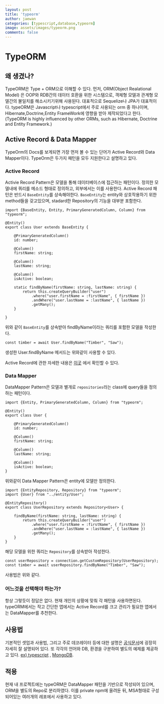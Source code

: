 ```yaml
---
layout: post
title: 'typeorm'
author: jaewan
categories: [typescript,database,typeorm]
image: assets/images/typeorm.png
comments: false
---
```


# TypeORM

## 왜 생겼나?
TypeORM은 Type + ORM으로 이해할 수 있다. 먼저, ORM(Object Realational Model) 은 OOP와 RDB간의 데이터 호환을 위한 시스템으로, 객체형 모델과 관계형 모델간의 불일치를 해소시키기위해 사용된다. 대표적으로 Sequelize나 JPA가 대표적이다. typeORM은 Javascript나 typescript에서 주로 사용되는 orm 중 하나이며, Hibernate,Doctrine,Entity FrameWork에 영향을 받아 제작되었다고 한다. (TypeORM is highly influenced by other ORMs, such as Hibernate, Doctrine and Entity Framework.)


## Active Record & Data Mapper
TypeOrm의 Docs를 보게되면 가장 먼저 볼 수 있는 단어가 Active Record와 Data Mapper이다. TypeOrm은 두가지 패턴을 모두 지원한다고 설명하고 있다.

### Active Record
Activie Record Pattern은 모델을 통해 데이터베이스에 접근하는 패턴이다. 정의한 모델내에 쿼리를 메소드 형태로 정의하고, 외부에서는 이를 사용한다. Active Record 패턴은 반드시 `BaseEntity`를 상속해야한다. `BaseEntity`는 entity와 상호작용하기 위한 method들을 갖고있으며, stadard한 Repository의 기능을 대부분 포함한다.
```
import {BaseEntity, Entity, PrimaryGeneratedColumn, Column} from "typeorm";

@Entity()
export class User extends BaseEntity {

    @PrimaryGeneratedColumn()
    id: number;

    @Column()
    firstName: string;

    @Column()
    lastName: string;

    @Column()
    isActive: boolean;

    static findByName(firstName: string, lastName: string) {
        return this.createQueryBuilder("user")
            .where("user.firstName = :firstName", { firstName })
            .andWhere("user.lastName = :lastName", { lastName })
            .getMany();
    }

}
```
위와 같이 `BaseEntity`를 상속받아 findByName이라는 쿼리를 포함한 모델을 작성한다.
```
const timber = await User.findByName("Timber", "Saw");
```
생성한 User.findByName 메서드는 위와같이 사용할 수 있다.

Active Record에 관한 자세한 내용은 [이곳](https://en.wikipedia.org/wiki/Active_record_pattern) 에서 확인할 수 있다.

### Data Mapper
DataMapper Pattern은 모델과 별개로 `repositories`라는 class에 query들을 정의하는 패턴이다.

```
import {Entity, PrimaryGeneratedColumn, Column} from "typeorm";

@Entity()
export class User {

    @PrimaryGeneratedColumn()
    id: number;

    @Column()
    firstName: string;

    @Column()
    lastName: string;

    @Column()
    isActive: boolean;
}
```
위와같이 Data Mapper Pattern은 entity에 모델만 정의한다.

```
import {EntityRepository, Repository} from "typeorm";
import {User} from "../entity/User";

@EntityRepository()
export class UserRepository extends Repository<User> {

    findByName(firstName: string, lastName: string) {
        return this.createQueryBuilder("user")
            .where("user.firstName = :firstName", { firstName })
            .andWhere("user.lastName = :lastName", { lastName })
            .getMany();
    }
}
```
해당 모델을 위한 쿼리는 `Repository`를 상속받아 작성한다.

```
const userRepository = connection.getCustomRepository(UserRepository);
const timber = await userRepository.findByName("Timber", "Saw");
```
사용법은 위와 같다.

### 어느것을 선택해야 하는가?
항상 그렇듯이 정답은 없다. 현재 개인의 상황에 맞춰 각 패턴을 사용하면된다. typeORM에서는 작고 간단한 앱에서는 Active Record를 크고 관리가 필요한 앱에서는 DataMapper를 추천한다.


## 사용법
기본적인 셋업과 사용법, 그리고 주로 데코레이터 등에 대한 설명은 [공식문서](https://www.npmjs.com/package/typeorm)에 굉장히 자세히 잘 설명되어 있다. 또 각각의 언어와 DB, 환경을 구분하여 별도의 예제를 제공하고 있다. [ex) typescript](https://github.com/typeorm/typescript-example) , [MongoDB](https://github.com/typeorm/mongo-typescript-example). <br>

## 적용
현재 내 프로젝트에는 typeORM은 DataMapper 패턴을 기반으로 작성되어 있으며, ORM을 별도의 Repo로 분리하였다.
이를 private npm에 올려둔 뒤, MSA형태로 구성되어있는 여러개의 레포에서 사용하고 있다.

